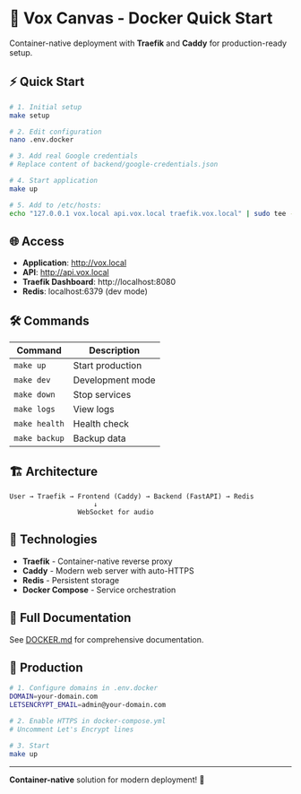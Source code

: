 # 🐳 Vox Canvas - Docker Quick Start

Container-native deployment with **Traefik** and **Caddy** for production-ready setup.

## ⚡ Quick Start

```bash
# 1. Initial setup
make setup

# 2. Edit configuration
nano .env.docker

# 3. Add real Google credentials
# Replace content of backend/google-credentials.json

# 4. Start application
make up

# 5. Add to /etc/hosts:
echo "127.0.0.1 vox.local api.vox.local traefik.vox.local" | sudo tee -a /etc/hosts
```

## 🌐 Access

- **Application**: http://vox.local
- **API**: http://api.vox.local
- **Traefik Dashboard**: http://localhost:8080
- **Redis**: localhost:6379 (dev mode)

## 🛠️ Commands

| Command | Description |
|---------|-------------|
| `make up` | Start production |
| `make dev` | Development mode |
| `make down` | Stop services |
| `make logs` | View logs |
| `make health` | Health check |
| `make backup` | Backup data |

## 🏗️ Architecture

```
User → Traefik → Frontend (Caddy) → Backend (FastAPI) → Redis
                     ↓
                 WebSocket for audio
```

## 🔧 Technologies

- **Traefik** - Container-native reverse proxy
- **Caddy** - Modern web server with auto-HTTPS
- **Redis** - Persistent storage
- **Docker Compose** - Service orchestration

## 📖 Full Documentation

See [DOCKER.md](./DOCKER.md) for comprehensive documentation.

## 🎯 Production

```bash
# 1. Configure domains in .env.docker
DOMAIN=your-domain.com
LETSENCRYPT_EMAIL=admin@your-domain.com

# 2. Enable HTTPS in docker-compose.yml
# Uncomment Let's Encrypt lines

# 3. Start
make up
```

---

**Container-native** solution for modern deployment! 🚀